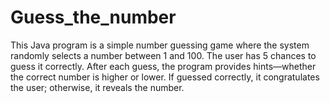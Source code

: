 # Guess_the_number
This Java program is a simple number guessing game where the system randomly selects a number between 1 and 100. The user has 5 chances to guess it correctly. After each guess, the program provides hints—whether the correct number is higher or lower. If guessed correctly, it congratulates the user; otherwise, it reveals the number.
